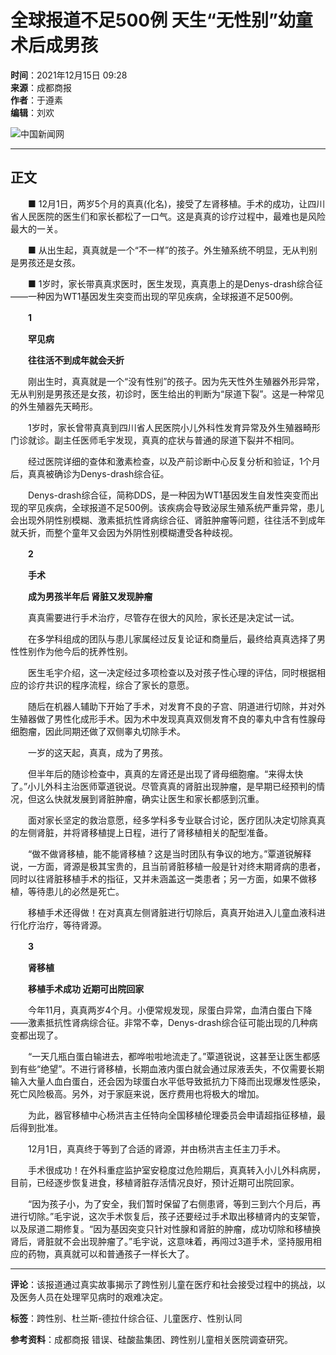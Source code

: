 # 全球报道不足500例 天生“无性别”幼童术后成男孩

**时间**：2021年12月15日 09:28  
**来源**：成都商报  
**作者**：于遵素  
**编辑**：刘欢

![中国新闻网](https://fileftp/2020/03/2020-03-11/U719P4T47D46411F24532DT20200311090628.png)

---

## 正文

　　■ 12月1日，两岁5个月的真真(化名)，接受了左肾移植。手术的成功，让四川省人民医院的医生们和家长都松了一口气。这是真真的诊疗过程中，最难也是风险最大的一关。

　　■ 从出生起，真真就是一个“不一样”的孩子。外生殖系统不明显，无从判别是男孩还是女孩。

　　■ 1岁时，家长带真真求医时，医生发现，真真患上的是Denys-drash综合征——一种因为WT1基因发生突变而出现的罕见疾病，全球报道不足500例。

　　**1**

　　**罕见病**

　　**往往活不到成年就会夭折**

　　刚出生时，真真就是一个“没有性别”的孩子。因为先天性外生殖器外形异常，无从判别是男孩还是女孩，初诊时，医生给出的判断为“尿道下裂”。这是一种常见的外生殖器先天畸形。

　　1岁时，家长曾带真真到四川省人民医院小儿外科性发育异常及外生殖器畸形门诊就诊。副主任医师毛宇发现，真真的症状与普通的尿道下裂并不相同。

　　经过医院详细的查体和激素检查，以及产前诊断中心反复分析和验证，1个月后，真真被确诊为Denys-drash综合征。

　　Denys-drash综合征，简称DDS，是一种因为WT1基因发生自发性突变而出现的罕见疾病，全球报道不足500例。该疾病会导致泌尿生殖系统严重异常，患儿会出现外阴性别模糊、激素抵抗性肾病综合征、肾脏肿瘤等问题，往往活不到成年就夭折，而整个童年又会因为外阴性别模糊遭受各种歧视。

　　**2**

　　**手术**

　　**成为男孩半年后 肾脏又发现肿瘤**

　　真真需要进行手术治疗，尽管存在很大的风险，家长还是决定试一试。

　　在多学科组成的团队与患儿家属经过反复论证和商量后，最终给真真选择了男性性别作为他今后的抚养性别。

　　医生毛宇介绍，这一决定经过多项检查以及对孩子性心理的评估，同时根据相应的诊疗共识的程序流程，综合了家长的意愿。

　　随后在机器人辅助下开始了手术，对发育不良的子宫、阴道进行切除，并对外生殖器做了男性化成形手术。因为术中发现真真双侧发育不良的睾丸中含有性腺母细胞瘤，因此同期还做了双侧睾丸切除手术。

　　一岁的这天起，真真，成为了男孩。

　　但半年后的随诊检查中，真真的左肾还是出现了肾母细胞瘤。“来得太快了。”小儿外科主治医师覃道锐说。尽管真真的肾脏出现肿瘤，是早期已经预判的情况，但这么快就发展到肾脏肿瘤，确实让医生和家长都感到沉重。

　　面对家长坚定的救治意愿，经多学科多专业联合讨论，医疗团队决定切除真真的左侧肾脏，并将肾移植提上日程，进行了肾移植相关的配型准备。

　　“做不做肾移植，能不能肾移植？这是当时团队有争议的地方。”覃道锐解释说，一方面，肾源是极其宝贵的，且当前肾脏移植一般是针对终末期肾病的患者，同时以往肾脏移植手术的指征，又并未涵盖这一类患者；另一方面，如果不做移植，等待患儿的必然是死亡。

　　移植手术还得做！在对真真左侧肾脏进行切除后，真真开始进入儿童血液科进行化疗治疗，等待肾源。

　　**3**

　　**肾移植**

　　**移植手术成功 近期可出院回家**

　　今年11月，真真两岁4个月。小便常规发现，尿蛋白异常，血清白蛋白下降——激素抵抗性肾病综合征。非常不幸，Denys-drash综合征可能出现的几种病变都出现了。

　　“一天几瓶白蛋白输进去，都哗啦啦地流走了。”覃道锐说，这甚至让医生都感到有些“绝望”。不进行肾移植，长期血液内蛋白就会通过尿液丢失，不仅需要长期输入大量人血白蛋白，还会因为球蛋白水平低导致抵抗力下降而出现爆发性感染，死亡风险极高。另外，对于家庭来说，医疗费用也将极大的增加。

　　为此，器官移植中心杨洪吉主任特向全国移植伦理委员会申请超指征移植，最后得到批准。

　　12月1日，真真终于等到了合适的肾源，并由杨洪吉主任主刀手术。

　　手术很成功！在外科重症监护室安稳度过危险期后，真真转入小儿外科病房，目前，已经逐步恢复进食，移植肾脏存活情况良好，预计近期可出院回家。

　　“因为孩子小，为了安全，我们暂时保留了右侧患肾，等到三到六个月后，再进行切除。”毛宇说，这次手术恢复后，孩子还要经过手术取出移植肾内的支架管，以及尿道二期修复。“因为基因突变只针对性腺和肾脏的肿瘤，成功切除和移植换肾后，肾脏就不会出现肿瘤了。”毛宇说，这意味着，再闯过3道手术，坚持服用相应的药物，真真就可以和普通孩子一样长大了。

---

**评论**：该报道通过真实故事揭示了跨性别儿童在医疗和社会接受过程中的挑战，以及医务人员在处理罕见病时的艰难决定。

**标签**：跨性别、杜兰斯-德拉什综合征、儿童医疗、性别认同

**参考资料**：成都商报 错误、硅酸盐集团、跨性别儿童相关医院调查研究。